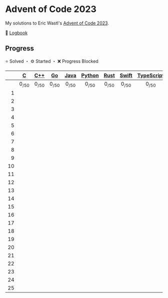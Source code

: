 # Advent of Code 2023

My solutions to Eric Wastl's [Advent of Code 2023](https://adventofcode.com/2023).

📝 [Logbook](logbook/README.md)

## Progress

⭐️ Solved ・ ⚙️ Started ・ ❌ Progress Blocked

| | [C](/aoc23c/) | [C++](/aoc23cpp/) | [Go](/aoc23go/) | [Java](/aoc23java/) | [Python](/aoc23py/) | [Rust](/aoc23rs/) | [Swift](/aoc23swift/) | [TypeScript](/aoc23ts/) |
|--:|:-:|:-:|:-:|:-:|:-:|:-:|:-:|:-:|
| | 0<sub>/50</sub> | 0<sub>/50</sub> | 0<sub>/50</sub> | 0<sub>/50</sub> | 0<sub>/50</sub> | 0<sub>/50</sub> | 0<sub>/50</sub> | 0<sub>/50</sub> |
|  1 | | | | | | | | |
|  2 | | | | | | | | |
|  3 | | | | | | | | |
|  4 | | | | | | | | |
|  5 | | | | | | | | |
|  6 | | | | | | | | |
|  7 | | | | | | | | |
|  8 | | | | | | | | |
|  9 | | | | | | | | |
| 10 | | | | | | | | |
| 11 | | | | | | | | |
| 12 | | | | | | | | |
| 13 | | | | | | | | |
| 14 | | | | | | | | |
| 15 | | | | | | | | |
| 16 | | | | | | | | |
| 17 | | | | | | | | |
| 18 | | | | | | | | |
| 19 | | | | | | | | |
| 20 | | | | | | | | |
| 21 | | | | | | | | |
| 22 | | | | | | | | |
| 23 | | | | | | | | |
| 24 | | | | | | | | |
| 25 | | | | | | | | |
